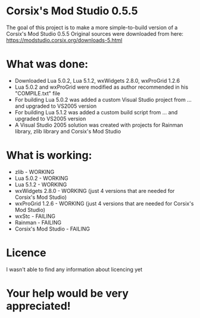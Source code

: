 # Corsix's Mod Studio 0.5.5
The goal of this project is to make a more simple-to-build version of a Corsix's Mod Studio 0.5.5
Original sources were downloaded from here: https://modstudio.corsix.org/downloads-5.html

# What was done:
* Downloaded Lua 5.0.2, Lua 5.1.2, wxWidgets 2.8.0, wxProGrid 1.2.6
* Lua 5.0.2 and wxProGrid were modified as author recommended in his "COMPILE.txt" file
* For building Lua 5.0.2 was added a custom Visual Studio project from ... and upgraded to VS2005 version
* For building Lua 5.1.2 was added a custom build script from ... and upgraded to VS2005 version
* A Visual Studio 2005 solution was created with projects for Rainman library, zlib library and Corsix's Mod Studio

# What is working:
* zlib                - WORKING
* Lua 5.0.2           - WORKING
* Lua 5.1.2           - WORKING
* wxWidgets 2.8.0     - WORKING (just 4 versions that are needed for Corsix's Mod Studio)
* wxProGrid 1.2.6     - WORKING (just 4 versions that are needed for Corsix's Mod Studio)
* wxStc               - FAILING
* Rainman             - FAILING
* Corsix's Mod Studio - FAILING

# Licence
I wasn't able to find any information about licencing yet

# Your help would be very appreciated!